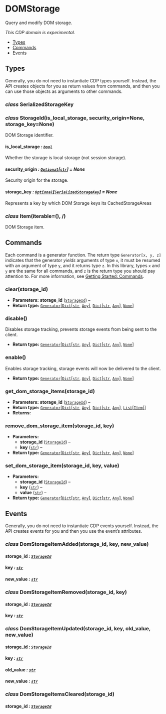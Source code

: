 # DOMStorage

Query and modify DOM storage.

*This CDP domain is experimental.*

<a id="module-nodriver.cdp.dom_storage"></a>
* [Types]()
* [Commands]()
* [Events]()

## Types

Generally, you do not need to instantiate CDP types
yourself. Instead, the API creates objects for you as return
values from commands, and then you can use those objects as
arguments to other commands.

### *class* SerializedStorageKey

### *class* StorageId(is_local_storage, security_origin=None, storage_key=None)

DOM Storage identifier.

#### is_local_storage *: [`bool`](https://docs.python.org/3/library/functions.html#bool)*

Whether the storage is local storage (not session storage).

#### security_origin *: [`Optional`](https://docs.python.org/3/library/typing.html#typing.Optional)[[`str`](https://docs.python.org/3/library/stdtypes.html#str)]* *= None*

Security origin for the storage.

#### storage_key *: [`Optional`](https://docs.python.org/3/library/typing.html#typing.Optional)[[`SerializedStorageKey`](#nodriver.cdp.dom_storage.SerializedStorageKey)]* *= None*

Represents a key by which DOM Storage keys its CachedStorageAreas

### *class* Item(iterable=(), /)

DOM Storage item.

## Commands

Each command is a generator function. The return
type `Generator[x, y, z]` indicates that the generator
*yields* arguments of type `x`, it must be resumed with
an argument of type `y`, and it returns type `z`. In
this library, types `x` and `y` are the same for all
commands, and `z` is the return type you should pay attention
to. For more information, see
[Getting Started: Commands](../../readme.md#getting-started-commands).

### clear(storage_id)

* **Parameters:**
  **storage_id** ([`StorageId`](#nodriver.cdp.dom_storage.StorageId)) – 
* **Return type:**
  [`Generator`](https://docs.python.org/3/library/typing.html#typing.Generator)[[`Dict`](https://docs.python.org/3/library/typing.html#typing.Dict)[[`str`](https://docs.python.org/3/library/stdtypes.html#str), [`Any`](https://docs.python.org/3/library/typing.html#typing.Any)], [`Dict`](https://docs.python.org/3/library/typing.html#typing.Dict)[[`str`](https://docs.python.org/3/library/stdtypes.html#str), [`Any`](https://docs.python.org/3/library/typing.html#typing.Any)], [`None`](https://docs.python.org/3/library/constants.html#None)]

### disable()

Disables storage tracking, prevents storage events from being sent to the client.

* **Return type:**
  [`Generator`](https://docs.python.org/3/library/typing.html#typing.Generator)[[`Dict`](https://docs.python.org/3/library/typing.html#typing.Dict)[[`str`](https://docs.python.org/3/library/stdtypes.html#str), [`Any`](https://docs.python.org/3/library/typing.html#typing.Any)], [`Dict`](https://docs.python.org/3/library/typing.html#typing.Dict)[[`str`](https://docs.python.org/3/library/stdtypes.html#str), [`Any`](https://docs.python.org/3/library/typing.html#typing.Any)], [`None`](https://docs.python.org/3/library/constants.html#None)]

### enable()

Enables storage tracking, storage events will now be delivered to the client.

* **Return type:**
  [`Generator`](https://docs.python.org/3/library/typing.html#typing.Generator)[[`Dict`](https://docs.python.org/3/library/typing.html#typing.Dict)[[`str`](https://docs.python.org/3/library/stdtypes.html#str), [`Any`](https://docs.python.org/3/library/typing.html#typing.Any)], [`Dict`](https://docs.python.org/3/library/typing.html#typing.Dict)[[`str`](https://docs.python.org/3/library/stdtypes.html#str), [`Any`](https://docs.python.org/3/library/typing.html#typing.Any)], [`None`](https://docs.python.org/3/library/constants.html#None)]

### get_dom_storage_items(storage_id)

* **Parameters:**
  **storage_id** ([`StorageId`](#nodriver.cdp.dom_storage.StorageId)) – 
* **Return type:**
  [`Generator`](https://docs.python.org/3/library/typing.html#typing.Generator)[[`Dict`](https://docs.python.org/3/library/typing.html#typing.Dict)[[`str`](https://docs.python.org/3/library/stdtypes.html#str), [`Any`](https://docs.python.org/3/library/typing.html#typing.Any)], [`Dict`](https://docs.python.org/3/library/typing.html#typing.Dict)[[`str`](https://docs.python.org/3/library/stdtypes.html#str), [`Any`](https://docs.python.org/3/library/typing.html#typing.Any)], [`List`](https://docs.python.org/3/library/typing.html#typing.List)[[`Item`](#nodriver.cdp.dom_storage.Item)]]
* **Returns:**

### remove_dom_storage_item(storage_id, key)

* **Parameters:**
  * **storage_id** ([`StorageId`](#nodriver.cdp.dom_storage.StorageId)) – 
  * **key** ([`str`](https://docs.python.org/3/library/stdtypes.html#str)) – 
* **Return type:**
  [`Generator`](https://docs.python.org/3/library/typing.html#typing.Generator)[[`Dict`](https://docs.python.org/3/library/typing.html#typing.Dict)[[`str`](https://docs.python.org/3/library/stdtypes.html#str), [`Any`](https://docs.python.org/3/library/typing.html#typing.Any)], [`Dict`](https://docs.python.org/3/library/typing.html#typing.Dict)[[`str`](https://docs.python.org/3/library/stdtypes.html#str), [`Any`](https://docs.python.org/3/library/typing.html#typing.Any)], [`None`](https://docs.python.org/3/library/constants.html#None)]

### set_dom_storage_item(storage_id, key, value)

* **Parameters:**
  * **storage_id** ([`StorageId`](#nodriver.cdp.dom_storage.StorageId)) – 
  * **key** ([`str`](https://docs.python.org/3/library/stdtypes.html#str)) – 
  * **value** ([`str`](https://docs.python.org/3/library/stdtypes.html#str)) – 
* **Return type:**
  [`Generator`](https://docs.python.org/3/library/typing.html#typing.Generator)[[`Dict`](https://docs.python.org/3/library/typing.html#typing.Dict)[[`str`](https://docs.python.org/3/library/stdtypes.html#str), [`Any`](https://docs.python.org/3/library/typing.html#typing.Any)], [`Dict`](https://docs.python.org/3/library/typing.html#typing.Dict)[[`str`](https://docs.python.org/3/library/stdtypes.html#str), [`Any`](https://docs.python.org/3/library/typing.html#typing.Any)], [`None`](https://docs.python.org/3/library/constants.html#None)]

## Events

Generally, you do not need to instantiate CDP events
yourself. Instead, the API creates events for you and then
you use the event’s attributes.

### *class* DomStorageItemAdded(storage_id, key, new_value)

#### storage_id *: [`StorageId`](#nodriver.cdp.dom_storage.StorageId)*

#### key *: [`str`](https://docs.python.org/3/library/stdtypes.html#str)*

#### new_value *: [`str`](https://docs.python.org/3/library/stdtypes.html#str)*

### *class* DomStorageItemRemoved(storage_id, key)

#### storage_id *: [`StorageId`](#nodriver.cdp.dom_storage.StorageId)*

#### key *: [`str`](https://docs.python.org/3/library/stdtypes.html#str)*

### *class* DomStorageItemUpdated(storage_id, key, old_value, new_value)

#### storage_id *: [`StorageId`](#nodriver.cdp.dom_storage.StorageId)*

#### key *: [`str`](https://docs.python.org/3/library/stdtypes.html#str)*

#### old_value *: [`str`](https://docs.python.org/3/library/stdtypes.html#str)*

#### new_value *: [`str`](https://docs.python.org/3/library/stdtypes.html#str)*

### *class* DomStorageItemsCleared(storage_id)

#### storage_id *: [`StorageId`](#nodriver.cdp.dom_storage.StorageId)*
